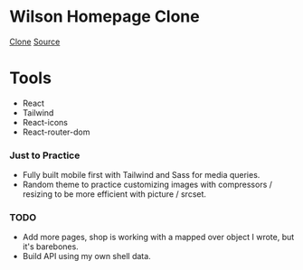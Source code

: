 # Wilson Homepage Clone
[Clone](https://zacherymorgan.github.io/Wilson-Clone/)
[Source](https://www.wilson.com/en-us)

# Tools
- React
- Tailwind
- React-icons
- React-router-dom

### Just to Practice
- Fully built mobile first with Tailwind and Sass for media queries.
- Random theme to practice customizing images with compressors / resizing to be more efficient with picture / srcset.

### TODO
- Add more pages, shop is working with a mapped over object I wrote, but it's barebones.
- Build API using my own shell data.
